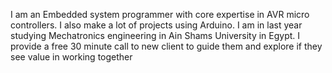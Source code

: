 I am an Embedded system programmer with core expertise in AVR micro controllers.
I also make a lot of projects using Arduino.
I am in last year studying Mechatronics engineering in Ain Shams University in Egypt.
I provide a free 30 minute call to new client to guide them and explore if they see value in working together
